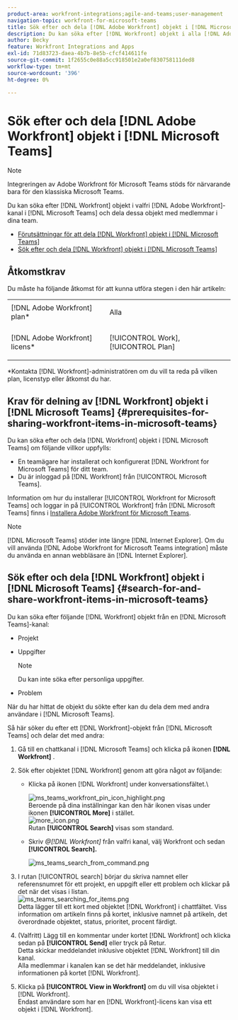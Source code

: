 ```yaml
---
product-area: workfront-integrations;agile-and-teams;user-management
navigation-topic: workfront-for-microsoft-teams
title: Sök efter och dela [!DNL Adobe Workfront] objekt i [!DNL Microsoft Teams]
description: Du kan söka efter [!DNL Workfront] objekt i alla [!DNL Adobe WorkfrontWorkfront] kanaler i [!DNL Microsoft Teams] och dela objekten med medlemmar i dina team.
author: Becky
feature: Workfront Integrations and Apps
exl-id: 71d83723-daea-4b7b-8e5b-cfcf414611fe
source-git-commit: 1f2655c0e88a5cc918501e2a0ef830758111ded8
workflow-type: tm+mt
source-wordcount: '396'
ht-degree: 0%

---
```


# Sök efter och dela [!DNL Adobe Workfront] objekt i [!DNL Microsoft Teams]

>[!NOTE]
>
>Integreringen av Adobe Workfront för Microsoft Teams stöds för närvarande bara för den klassiska Microsoft Teams.

Du kan söka efter [!DNL Workfront] objekt i valfri [!DNL Adobe Workfront]-kanal i [!DNL Microsoft Teams] och dela dessa objekt med medlemmar i dina team.

* [Förutsättningar för att dela  [!DNL Workfront] objekt i [!DNL Microsoft Teams]](#prerequisites-for-sharing-workfront-items-in-microsoft-teams-prerequisites-for-sharing-workfront-items-in-microsoft-teams)
* [Sök efter och dela [!DNL Workfront] objekt i [!DNL Microsoft Teams]](#search-for-and-share-adobe-workfront-items-in-microsoft-teams)

## Åtkomstkrav

Du måste ha följande åtkomst för att kunna utföra stegen i den här artikeln:

<table style="table-layout:auto"> 
 <col> 
 <col> 
 <tbody> 
  <tr> 
   <td role="rowheader">[!DNL Adobe Workfront] plan*</td> 
   <td> <p>Alla</p> </td> 
  </tr> 
  <tr> 
   <td role="rowheader">[!DNL Adobe Workfront] licens*</td> 
   <td> <p>[!UICONTROL Work], [!UICONTROL Plan]</p> </td> 
  </tr> 
 </tbody> 
</table>

&#42;Kontakta [!DNL Workfront]-administratören om du vill ta reda på vilken plan, licenstyp eller åtkomst du har.

## Krav för delning av [!DNL Workfront] objekt i [!DNL Microsoft Teams] {#prerequisites-for-sharing-workfront-items-in-microsoft-teams}

Du kan söka efter och dela [!DNL Workfront] objekt i [!DNL Microsoft Teams] om följande villkor uppfylls:

* En teamägare har installerat och konfigurerat [!DNL Workfront for Microsoft Teams] för ditt team.
* Du är inloggad på [!DNL Workfront] från [!UICONTROL Microsoft Teams].

Information om hur du installerar [!UICONTROL Workfront for Microsoft Teams] och loggar in på [!UICONTROL Workfront] från [!DNL Microsoft Teams] finns i [Installera Adobe Workfront för Microsoft Teams](../../workfront-integrations-and-apps/using-workfront-with-microsoft-teams/install-workfront-ms-teams.md).

>[!NOTE]
>
>[!DNL Microsoft Teams] stöder inte längre [!DNL Internet Explorer]. Om du vill använda [!DNL Adobe Workfront for Microsoft Teams integration] måste du använda en annan webbläsare än [!DNL Internet Explorer].


## Sök efter och dela [!DNL Workfront] objekt i [!DNL Microsoft Teams] {#search-for-and-share-workfront-items-in-microsoft-teams}

Du kan söka efter följande [!DNL Workfront] objekt från en [!DNL Microsoft Teams]-kanal:

* Projekt
* Uppgifter

  >[!NOTE]
  >
  >Du kan inte söka efter personliga uppgifter.

* Problem

När du har hittat de objekt du sökte efter kan du dela dem med andra användare i [!DNL Microsoft Teams].

Så här söker du efter ett [!DNL Workfront]-objekt från [!DNL Microsoft Teams] och delar det med andra:

1. Gå till en chattkanal i [!DNL Microsoft Teams] och klicka på ikonen **[!DNL Workfront]** .
1. Sök efter objektet [!DNL Workfront] genom att göra något av följande:

   * Klicka på ikonen [!DNL Workfront] under konversationsfältet.\

     ![ms_teams_workfront_pin_icon_highlight.png](assets/ms-teams-workfront-pinned-icon-highlight-350x69.png)\
      Beroende på dina inställningar kan den här ikonen visas under ikonen **[!UICONTROL More]** i stället.\
      ![more_icon.png](assets/more-icon-52x34.png)\
      Rutan **[!UICONTROL Search]** visas som standard.

   * Skriv *@[!DNL Workfront]* från valfri kanal, välj Workfront och sedan **[!UICONTROL Search].**

     ![ms_teams_search_from_command.png](assets/ms-teams-search-from-command-350x74.png)

1. I rutan [!UICONTROL search] börjar du skriva namnet eller referensnumret för ett projekt, en uppgift eller ett problem och klickar på det när det visas i listan.\
   ![ms_teams_searching_for_items.png](assets/ms-teams-searching-for-items-350x359.png)\
   Detta lägger till ett kort med objektet [!DNL Workfront] i chattfältet. Viss information om artikeln finns på kortet, inklusive namnet på artikeln, det överordnade objektet, status, prioritet, procent färdigt.

1. (Valfritt) Lägg till en kommentar under kortet [!DNL Workfront] och klicka sedan på **[!UICONTROL Send]** eller tryck på Retur.\
   Detta skickar meddelandet inklusive objektet [!DNL Workfront] till din kanal.\
   Alla medlemmar i kanalen kan se det här meddelandet, inklusive informationen på kortet [!DNL Workfront].

1. Klicka på **[!UICONTROL View in Workfront]** om du vill visa objektet i [!DNL Workfront].\
   Endast användare som har en [!DNL Workfront]-licens kan visa ett objekt i [!DNL Workfront].
